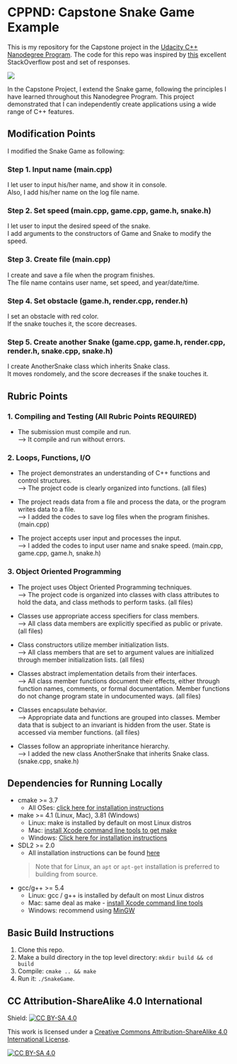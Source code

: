 # CPPND: Capstone Snake Game Example

This is my repository for the Capstone project in the [Udacity C++ Nanodegree Program](https://www.udacity.com/course/c-plus-plus-nanodegree--nd213). The code for this repo was inspired by [this](https://codereview.stackexchange.com/questions/212296/snake-game-in-c-with-sdl) excellent StackOverflow post and set of responses.

<img src="snake_game.gif"/>

In the Capstone Project, I extend the Snake game, following the principles I have learned throughout this Nanodegree Program. This project demonstrated that I can independently create applications using a wide range of C++ features.

## Modification Points
I modified the Snake Game as following:
### Step 1. Input name (main.cpp)
I let user to input his/her name, and show it in console.  
Also, I add his/her name on the log file name.

### Step 2. Set speed (main.cpp, game.cpp, game.h, snake.h)
I let user to input the desired speed of the snake.  
I add arguments to the constructors of Game and Snake to modify the speed.

### Step 3. Create file (main.cpp)
I create and save a file when the program finishes.  
The file name contains user name, set speed, and year/date/time.

### Step 4. Set obstacle (game.h, render.cpp, render.h)
I set an obstacle with red color.  
If the snake touches it, the score decreases.

### Step 5. Create another Snake (game.cpp, game.h, render.cpp, render.h, snake.cpp, snake.h)
I create AnotherSnake class which inherits Snake class.  
It moves rondomely, and the score decreases if the snake touches it.

## Rubric Points
### 1. Compiling and Testing (All Rubric Points REQUIRED)  
* The submission must compile and run.  
--> It compile and run without errors.

### 2. Loops, Functions, I/O  
* The project demonstrates an understanding of C++ functions and control structures.  
--> The project code is clearly organized into functions. (all files)

* The project reads data from a file and process the data, or the program writes data to a file.  
--> I added the codes to save log files when the program finishes. (main.cpp)

* The project accepts user input and processes the input.  
--> I added the codes to input user name and snake speed. (main.cpp, game.cpp, game.h, snake.h)

### 3. Object Oriented Programming
* The project uses Object Oriented Programming techniques.  
--> The project code is organized into classes with class attributes to hold the data, and class methods to perform tasks. (all files)

* Classes use appropriate access specifiers for class members.  
--> All class data members are explicitly specified as public or private. (all files)

* Class constructors utilize member initialization lists.  
--> All class members that are set to argument values are initialized through member initialization lists. (all files)

* Classes abstract implementation details from their interfaces.  
--> All class member functions document their effects, either through function names, comments, or formal documentation. Member functions do not change program state in undocumented ways. (all files)

* Classes encapsulate behavior.  
--> Appropriate data and functions are grouped into classes. Member data that is subject to an invariant is hidden from the user. State is accessed via member functions. (all files)

* Classes follow an appropriate inheritance hierarchy.  
--> I added the new class AnotherSnake that inherits Snake class. (snake.cpp, snake.h)



## Dependencies for Running Locally
* cmake >= 3.7
  * All OSes: [click here for installation instructions](https://cmake.org/install/)
* make >= 4.1 (Linux, Mac), 3.81 (Windows)
  * Linux: make is installed by default on most Linux distros
  * Mac: [install Xcode command line tools to get make](https://developer.apple.com/xcode/features/)
  * Windows: [Click here for installation instructions](http://gnuwin32.sourceforge.net/packages/make.htm)
* SDL2 >= 2.0
  * All installation instructions can be found [here](https://wiki.libsdl.org/Installation)
  >Note that for Linux, an `apt` or `apt-get` installation is preferred to building from source. 
* gcc/g++ >= 5.4
  * Linux: gcc / g++ is installed by default on most Linux distros
  * Mac: same deal as make - [install Xcode command line tools](https://developer.apple.com/xcode/features/)
  * Windows: recommend using [MinGW](http://www.mingw.org/)

## Basic Build Instructions

1. Clone this repo.
2. Make a build directory in the top level directory: `mkdir build && cd build`
3. Compile: `cmake .. && make`
4. Run it: `./SnakeGame`.


## CC Attribution-ShareAlike 4.0 International


Shield: [![CC BY-SA 4.0][cc-by-sa-shield]][cc-by-sa]

This work is licensed under a
[Creative Commons Attribution-ShareAlike 4.0 International License][cc-by-sa].

[![CC BY-SA 4.0][cc-by-sa-image]][cc-by-sa]

[cc-by-sa]: http://creativecommons.org/licenses/by-sa/4.0/
[cc-by-sa-image]: https://licensebuttons.net/l/by-sa/4.0/88x31.png
[cc-by-sa-shield]: https://img.shields.io/badge/License-CC%20BY--SA%204.0-lightgrey.svg
